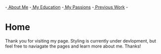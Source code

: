 -[ About Me](myInformation.md)
-[ My Education](myEducation.md)
-[ My Passions](myHobbies.md)
-[ Previous Work](myWork.md) -

# **Home**

Thank you for visiting my page.
Styling is currently under devlopment, but feel free to naviagate the pages and learn more about me.
Thanks!